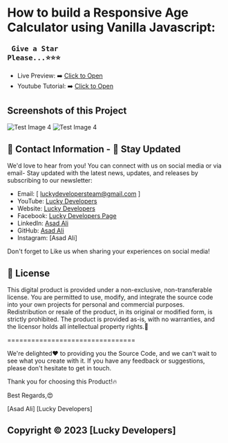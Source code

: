 # How to build a Responsive Age Calculator using Vanilla Javascript:
### <pre> Give a Star Please...⭐⭐⭐</pre>
- Live Preview: ➡️ [Click to Open](https://asadaliofficials.github.io/Responsive-Age-Calculator/)
- Youtube Tutorial: ➡️ [Click to Open](https://www.youtube.com/@luckydevelopers/videos)

## Screenshots of this Project
![Test Image 4](https://blogger.googleusercontent.com/img/b/R29vZ2xl/AVvXsEjrZa_AcqR-x_9PEtmePe6J8ho_TajUwcz1DHeBJjGWNTbnobMP3tMuTthsia9-4dB0Axqp8sOIaAPraamaO4g4CptL9rh9p_O7AsLmLqWGGr5ZaufaSP23MVs4aX3HCxHwtMklujkDQnlQpIz0H0uTJBS6X0E9gGO6rHRg86tw6DpogGSMqU9mH5ld9qJN/w640-h394/Screenshot%202024-10-03%20085849.png)
![Test Image 4](https://blogger.googleusercontent.com/img/b/R29vZ2xl/AVvXsEid5i_5mTtMTEdn-w4TJfbJvilxgD3UkvutVFMbT4tsxkGs3dLhbkqwIB9iFmdAwx9BuwY2LYfj7AfQ0BKwgT4a0jWwz8phPULyweaotDi3pXZ_3QVBVesCSKfegaD20nzPUCq0L1EBj0bM9T6OnSaAZp-O5F_lCrvbZT1O9QM_RQAkRdQeb6h7ygNI0mkG/w334-h640/Screenshot%202024-10-03%20090030.png)
## 📧 Contact Information - 🌟 Stay Updated

We'd love to hear from you! You can connect with us on social media or
via email- Stay updated with the latest news, updates, and releases by
subscribing to our newsletter:

- Email: [ luckydevelopersteam@gmail.com ]
- YouTube: [Lucky Developers](https://www.youtube.com/@luckydevelopers)
- Website: [Lucky Developers](https://lucky-developers.blogspot.com)
- Facebook: [Lucky Developers Page](https://www.facebook.com/people/Lucky-Developers/61552231797004)
- LinkedIn: [Asad Ali](https://www.linkedin.com/in/asadalijatt)
- GitHub: [Asad Ali](https://github.com/asadaliofficials)
- Instagram: [Asad Ali]

Don't forget to Like us when sharing your experiences on social media!

## 🪪 License

This digital product is provided under a non-exclusive, non-transferable
license. You are permitted to use, modify, and integrate the source code
into your own projects for personal and commercial purposes.
Redistribution or resale of the product, in its original or modified
form, is strictly prohibited. The product is provided as-is, with no
warranties, and the licensor holds all intellectual property rights.📜

================================

We're delighted❤️ to providing you the Source Code, and
we can't wait to see what you create with it. If you have any feedback
or suggestions, please don't hesitate to get in touch.

Thank you for choosing this Product!🔥

Best Regards,😍

[Asad Ali] [Lucky Developers]
##
## Copyright © 2023 [Lucky Developers]
